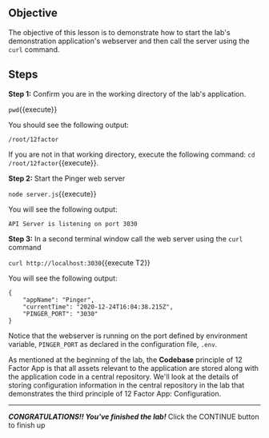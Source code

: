 ## Objective
The objective of this lesson is to demonstrate how to start the lab's demonstration application's webserver and then call the server using the `curl` command.

## Steps

**Step 1:** Confirm you are in the working directory of the lab's application.

`pwd`{{execute}}

You should see the following output:

`/root/12factor`

If you are not in that working directory, execute the following command: `cd /root/12factor`{{execute}}.

**Step 2:** Start the Pinger web server

`node server.js`{{execute}}

You will see the following output:

`API Server is listening on port 3030`


**Step 3:** In a second terminal window call the web server using the `curl` command

`curl http://localhost:3030`{{execute T2}}

You will see the following output:

```
{
    "appName": "Pinger",
    "currentTime": "2020-12-24T16:04:38.215Z",
    "PINGER_PORT": "3030"
}
```

Notice that the webserver is running on the port defined by environment variable, `PINGER_PORT` as declared in the configuration file, `.env`. 

As mentioned at the beginning of the lab, the **Codebase** principle of 12 Factor App is that all assets relevant to the application are stored along with the application code in a central repository. We'll look at the details of storing configuration information in the central repository in the lab that demonstrates the third principle of 12 Factor App: Configuration.

---

***CONGRATULATIONS!! You've finished the lab!*** Click the CONTINUE button to finish up

